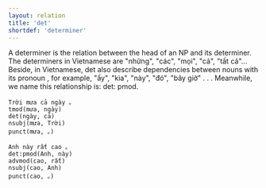 ```yaml
---
layout: relation
title: 'det'
shortdef: 'determiner'
---
```


A determiner is the relation between the head of an NP and its determiner. The determiners in
Vietnamese are "những", "các", "mọi", "cả", "tất cả"... Beside, in Vietnamese, det also describe
dependencies between nouns with its pronoun , for example, "ấy", "kia", "này", "đó", "bây giờ" . . .
Meanwhile, we name this relationship is: det: pmod.

<pre><code class="language-sdparse">Trời mưa cả ngày 。
tmod(mưa, ngày)
det(ngày, cả)
nsubj(mưa, Trời)
punct(mưa, 。)
</code></pre>

<pre><code class="language-sdparse">Anh này rất cao 。
det:pmod(Anh, này)
advmod(cao, rất)
nsubj(cao, Anh)
punct(cao, 。)
</code></pre>
<!-- Interlanguage links updated Út zář 29 20:43:16 CEST 2020 -->
